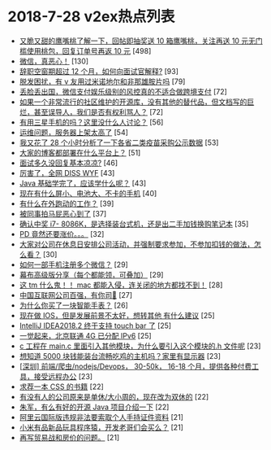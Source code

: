 # 2018-7-28 v2ex热点列表

+ [又脆又甜的鹰嘴桃了解一下，回帖即抽奖送 10 箱鹰嘴桃，关注再送 10 元无门槛使用桃包，回复订单号再返 10 元](https://www.v2ex.com/t/474644#reply498) [498]
+ [微信，真恶心！](https://www.v2ex.com/t/474688#reply130) [130]
+ [辞职空窗期超过 12 个月，如何向面试官解释?](https://www.v2ex.com/t/474588#reply93) [93]
+ [脱发困扰，有 v 友用过米诺地尔和非那雄胺片吗](https://www.v2ex.com/t/474573#reply79) [79]
+ [丢脸丢出国，微信支付娱乐级别的风控真的不适合做跨境支付](https://www.v2ex.com/t/474546#reply72) [72]
+ [如果一个非常流行的社区维护的开源库，没有其他的替代品，但文档写的巨烂，甚至误导人，我们是否有权利骂人？](https://www.v2ex.com/t/474593#reply72) [72]
+ [有用三星手机的吗？这里没什么人讨论？](https://www.v2ex.com/t/474652#reply56) [56]
+ [运维问题，服务器上架太高了](https://www.v2ex.com/t/474680#reply54) [54]
+ [我又花了 28 个小时分析了一下各省二类疫苗采购公示数据](https://www.v2ex.com/t/474773#reply53) [53]
+ [大家的博客都部署在什么平台上？](https://www.v2ex.com/t/474630#reply51) [51]
+ [面试多久没回复基本凉凉?](https://www.v2ex.com/t/474586#reply46) [46]
+ [厉害了，全网 DISS WYF](https://www.v2ex.com/t/474642#reply43) [43]
+ [Java 基础学完了，应该学什么呢？](https://www.v2ex.com/t/474548#reply43) [43]
+ [现在有什么屏小、电池大、不卡的手机](https://www.v2ex.com/t/474770#reply40) [40]
+ [有什么在外跑动的工作？](https://www.v2ex.com/t/474739#reply39) [39]
+ [被同事拍马屁恶心到了](https://www.v2ex.com/t/474648#reply37) [37]
+ [确认中奖 i7- 8086K，是选择装台式机，还是出二手加钱换购笔记本](https://www.v2ex.com/t/474597#reply35) [35]
+ [PD 竟然还要涨价。。。](https://www.v2ex.com/t/474746#reply32) [32]
+ [大家对公司在休息日安排公司活动，并强制要求参加，不参加扣钱的做法，怎么看？](https://www.v2ex.com/t/474561#reply30) [30]
+ [如何一部手机注册多个微信？](https://www.v2ex.com/t/474676#reply29) [29]
+ [幕布高级版分享（每个都能领，可叠加）](https://www.v2ex.com/t/474552#reply29) [29]
+ [这 tm 什么鬼！！ mac 都能入侵，连关闭的地方都找不到！](https://www.v2ex.com/t/474594#reply28) [28]
+ [中国互联网公司百强，有你司🐎](https://www.v2ex.com/t/474749#reply27) [27]
+ [为什么你买了一块智能手表？](https://www.v2ex.com/t/474711#reply26) [26]
+ [现在做 IOS，但是发展前景不太好，想转其他 有什么建议](https://www.v2ex.com/t/474629#reply25) [25]
+ [IntelliJ IDEA2018.2 终于支持 touch bar 了](https://www.v2ex.com/t/474614#reply25) [25]
+ [一觉起来，北京联通 4G 已分配 IPv6](https://www.v2ex.com/t/474619#reply25) [25]
+ [c 工程在 main.c 里面引入其他模块，为什么要引入这个模块的.h 文件呢](https://www.v2ex.com/t/474567#reply23) [23]
+ [想知道 5000 块钱能装台流畅吃鸡的主机吗？家里有显示器](https://www.v2ex.com/t/474575#reply23) [23]
+ [[深圳] 前端/爬虫/nodejs/Devops， 30-50k， 16-18 个月，提供各种付费工具，接受远程办公](https://www.v2ex.com/t/474604#reply23) [23]
+ [求荐一本 CSS 的书籍](https://www.v2ex.com/t/474716#reply22) [22]
+ [有没有人的公司原来是单休/大小周的，现在改为双休的](https://www.v2ex.com/t/474720#reply22) [22]
+ [朱军，有么有好的开源 Java 项目介绍一下](https://www.v2ex.com/t/474563#reply22) [22]
+ [阿里云国际版违规非法要索取个人手持证件资料](https://www.v2ex.com/t/474664#reply21) [21]
+ [小米有品新品玩具程序猿，开发老哥们会买么？](https://www.v2ex.com/t/474759#reply21) [21]
+ [再写贸易战和房价的问题。](https://www.v2ex.com/t/474822#reply21) [21]
